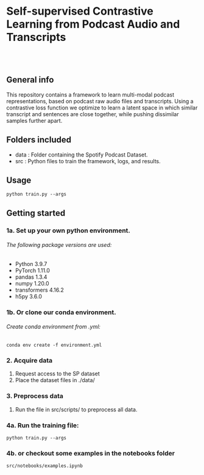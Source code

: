 # Self-supervised Contrastive Learning from Podcast Audio and Transcripts

<br><br>

## General info 

This repository contains a framework to learn multi-modal podcast representations, based on podcast raw audio files and transcripts. Using a contrastive loss function we optimize to learn a latent space in which similar transcript and sentences are close together, while pushing dissimilar samples further apart. 


## Folders included

- data                       : Folder containing the Spotify Podcast Dataset.
- src                        : Python files to train the framework, logs, and results. 



## Usage 
```
python train.py --args
```

## Getting started 
### 1a. Set up your own python environment.
###### The following package versions are used:
- Python 3.9.7
- PyTorch 1.11.0
- pandas 1.3.4
- numpy 1.20.0
- transformers 4.16.2
- h5py 3.6.0

### 1b. Or clone our conda environment.
###### Create conda environment from .yml:
```
conda env create -f environment.yml
```

### 2. Acquire data
1. Request access to the SP dataset
2. Place the dataset files in ./data/

### 3. Preprocess data
1. Run the file in src/scripts/ to preprocess all data. 

### 4a. Run the training file:
```
python train.py --args
```

### 4b. or checkout some examples in the notebooks folder
```
src/notebooks/examples.ipynb
```
